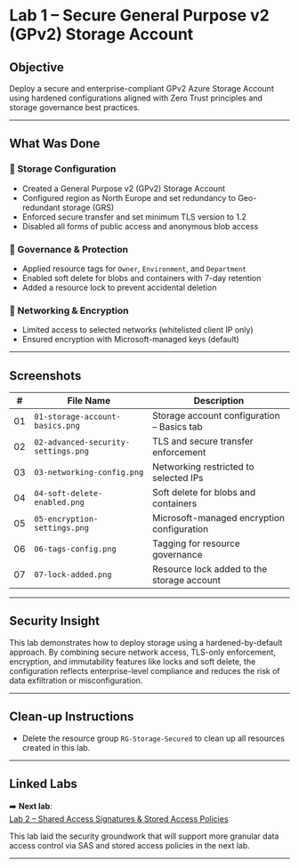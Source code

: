 # Lab 1 – Secure General Purpose v2 (GPv2) Storage Account

## Objective
Deploy a secure and enterprise-compliant GPv2 Azure Storage Account using hardened configurations aligned with Zero Trust principles and storage governance best practices.

---

## What Was Done

### 🔹 Storage Configuration
- Created a General Purpose v2 (GPv2) Storage Account
- Configured region as North Europe and set redundancy to Geo-redundant storage (GRS)
- Enforced secure transfer and set minimum TLS version to 1.2
- Disabled all forms of public access and anonymous blob access

### 🔹 Governance & Protection
- Applied resource tags for `Owner`, `Environment`, and `Department`
- Enabled soft delete for blobs and containers with 7-day retention
- Added a resource lock to prevent accidental deletion

### 🔹 Networking & Encryption
- Limited access to selected networks (whitelisted client IP only)
- Ensured encryption with Microsoft-managed keys (default)

---

## Screenshots

| #   | File Name                           | Description                                  |
|-----|-------------------------------------|----------------------------------------------|
| 01  | `01-storage-account-basics.png`     | Storage account configuration – Basics tab   |
| 02  | `02-advanced-security-settings.png` | TLS and secure transfer enforcement          |
| 03  | `03-networking-config.png`          | Networking restricted to selected IPs        |
| 04  | `04-soft-delete-enabled.png`        | Soft delete for blobs and containers         |
| 05  | `05-encryption-settings.png`        | Microsoft-managed encryption configuration   |
| 06  | `06-tags-config.png`                | Tagging for resource governance              |
| 07  | `07-lock-added.png`                 | Resource lock added to the storage account   |

---

## Security Insight
This lab demonstrates how to deploy storage using a hardened-by-default approach. By combining secure network access, TLS-only enforcement, encryption, and immutability features like locks and soft delete, the configuration reflects enterprise-level compliance and reduces the risk of data exfiltration or misconfiguration.

---

## Clean-up Instructions
- Delete the resource group `RG-Storage-Secured` to clean up all resources created in this lab.

---

## Linked Labs
➡️ **Next lab**:  
[Lab 2 – Shared Access Signatures & Stored Access Policies](../Lab02-SAS-StoredAccessPolicy/README.md)

This lab laid the security groundwork that will support more granular data access control via SAS and stored access policies in the next lab.

---
